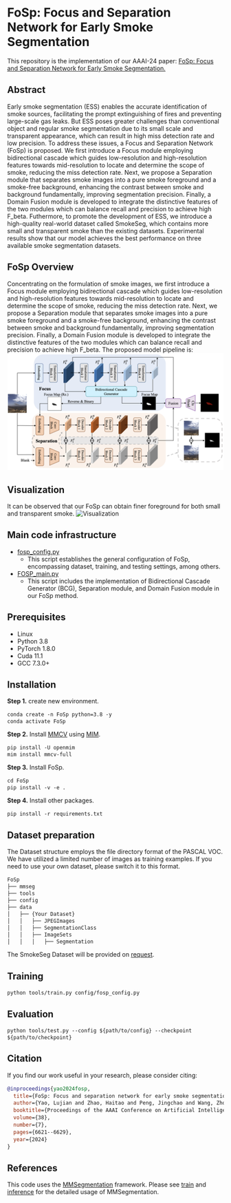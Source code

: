 # FoSp: Focus and Separation Network for Early Smoke Segmentation
This repository is the implementation of our AAAI-24 paper: [FoSp: Focus and Separation Network for Early Smoke Segmentation.](https://ojs.aaai.org/index.php/AAAI/article/view/28484)

## Abstract
Early smoke segmentation (ESS) enables the accurate identification of smoke sources, facilitating the prompt extinguishing of fires and preventing large-scale gas leaks. But ESS poses greater challenges than conventional object and regular smoke segmentation due to its small scale and transparent appearance, which can result in high miss detection rate and low precision. To address these issues, a Focus and Separation Network (FoSp) is proposed. We first introduce a Focus module employing bidirectional cascade which guides low-resolution and high-resolution features towards mid-resolution to locate and determine the scope of smoke, reducing the miss detection rate. Next, we propose a Separation module that separates smoke images into a pure smoke foreground and a smoke-free background, enhancing the contrast between smoke and background fundamentally, improving segmentation precision. Finally, a Domain Fusion module is developed to integrate the distinctive features of the two modules which can balance recall and precision to achieve high F_beta. Futhermore, to promote the development of ESS, we introduce a high-quality real-world dataset called SmokeSeg, which contains more small and transparent smoke than the existing datasets. Experimental results show that our model achieves the best performance on three available smoke segmentation datasets.

## FoSp Overview
Concentrating on the formulation of smoke images, we first introduce a Focus module employing bidirectional cascade which guides low-resolution and high-resolution features towards mid-resolution to locate and determine the scope of smoke, reducing the miss detection rate. Next, we propose a Separation module that separates smoke images into a pure smoke foreground and a smoke-free background, enhancing the contrast between smoke and background fundamentally, improving segmentation precision. Finally, a Domain Fusion module is developed to integrate the distinctive features of the two modules which can balance recall and precision to achieve high F_beta. The proposed model pipeline is: 
![Pipeline](imgs/FoSp_pipeline.png)


## Visualization
It can be observed that our FoSp can obtain finer foreground for both small and transparent smoke.
![Visualization](imgs/FoSp_prediction.png)


## Main code infrastructure
- [fosp_config.py](config/fosp_config.py)
    - This script establishes the general configuration of FoSp, encompassing dataset, training, and testing settings, among others.
- [FOSP_main.py](mmseg/models/decode_heads/FOSP_main.py)
    - This script includes the implementation of Bidirectional Cascade Generator (BCG), Separation module, and Domain Fusion module in our FoSp method.

## Prerequisites
- Linux
- Python 3.8
- PyTorch 1.8.0
- Cuda 11.1
- GCC 7.3.0+
 

## Installation
**Step 1.** create new environment.
```shell
conda create -n FoSp python=3.8 -y
conda activate FoSp
```

**Step 2.** Install [MMCV](https://github.com/open-mmlab/mmcv) using [MIM](https://github.com/open-mmlab/mim).

```shell
pip install -U openmim
mim install mmcv-full
```

**Step 3.** Install FoSp.

```shell
cd FoSp
pip install -v -e .
```

**Step 4.** Install other packages.
```shell
pip install -r requirements.txt
```

## Dataset preparation
The Dataset structure employs the file directory format of the PASCAL VOC. We have utilized a limited number of images as training examples. If you need to use your own dataset, please switch it to this format.

```shell
FoSp
├── mmseg
├── tools
├── config
├── data
│   ├── {Your Dataset}
│   │   ├── JPEGImages
│   │   ├── SegmentationClass
│   │   ├── ImageSets
│   │   │   ├── Segmentation
```

The SmokeSeg Dataset will be provided on [request](https://forms.gle/7WAjTo71XpQYPFSB9).

## Training
```shell
python tools/train.py config/fosp_config.py
```
## Evaluation
```shell
python tools/test.py --config ${path/to/config} --checkpoint ${path/to/checkpoint}
```

## Citation

If you find our work useful in your research, please consider citing:

```bibtex
@inproceedings{yao2024fosp,
  title={FoSp: Focus and separation network for early smoke segmentation},
  author={Yao, Lujian and Zhao, Haitao and Peng, Jingchao and Wang, Zhongze and Zhao, Kaijie},
  booktitle={Proceedings of the AAAI Conference on Artificial Intelligence},
  volume={38},
  number={7},
  pages={6621--6629},
  year={2024}
}
```

## References
This code uses the [MMSegmentation](https://github.com/open-mmlab/mmsegmentation) framework. Please see [train](https://github.com/open-mmlab/mmsegmentation/blob/master/docs/en/train.md) and [inference](https://github.com/open-mmlab/mmsegmentation/blob/master/docs/en/inference.md) for the detailed usage of MMSegmentation.
